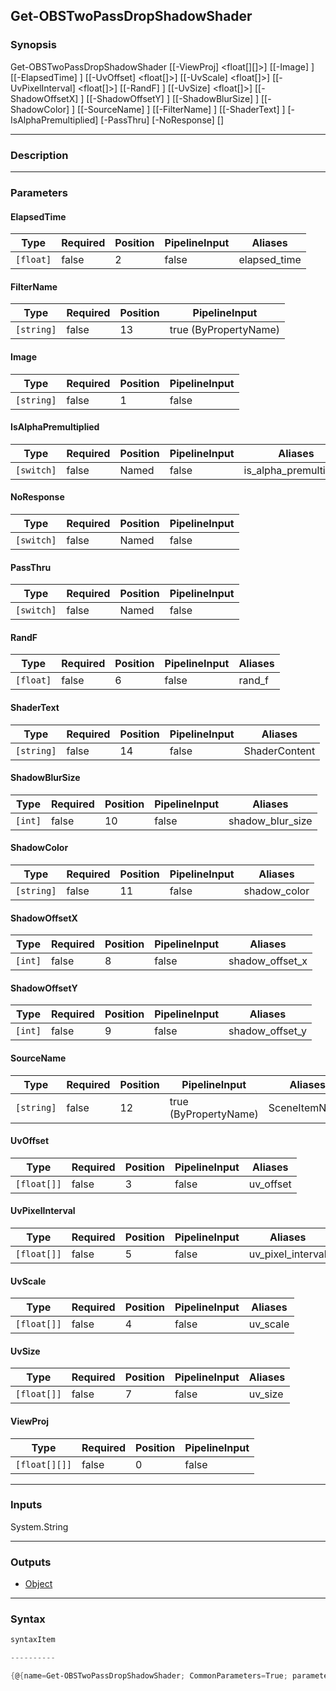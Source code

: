 Get-OBSTwoPassDropShadowShader
------------------------------

### Synopsis

Get-OBSTwoPassDropShadowShader [[-ViewProj] <float[][]>] [[-Image] <string>] [[-ElapsedTime] <float>] [[-UvOffset] <float[]>] [[-UvScale] <float[]>] [[-UvPixelInterval] <float[]>] [[-RandF] <float>] [[-UvSize] <float[]>] [[-ShadowOffsetX] <int>] [[-ShadowOffsetY] <int>] [[-ShadowBlurSize] <int>] [[-ShadowColor] <string>] [[-SourceName] <string>] [[-FilterName] <string>] [[-ShaderText] <string>] [-IsAlphaPremultiplied] [-PassThru] [-NoResponse] [<CommonParameters>]

---

### Description

---

### Parameters
#### **ElapsedTime**

|Type     |Required|Position|PipelineInput|Aliases     |
|---------|--------|--------|-------------|------------|
|`[float]`|false   |2       |false        |elapsed_time|

#### **FilterName**

|Type      |Required|Position|PipelineInput        |
|----------|--------|--------|---------------------|
|`[string]`|false   |13      |true (ByPropertyName)|

#### **Image**

|Type      |Required|Position|PipelineInput|
|----------|--------|--------|-------------|
|`[string]`|false   |1       |false        |

#### **IsAlphaPremultiplied**

|Type      |Required|Position|PipelineInput|Aliases               |
|----------|--------|--------|-------------|----------------------|
|`[switch]`|false   |Named   |false        |is_alpha_premultiplied|

#### **NoResponse**

|Type      |Required|Position|PipelineInput|
|----------|--------|--------|-------------|
|`[switch]`|false   |Named   |false        |

#### **PassThru**

|Type      |Required|Position|PipelineInput|
|----------|--------|--------|-------------|
|`[switch]`|false   |Named   |false        |

#### **RandF**

|Type     |Required|Position|PipelineInput|Aliases|
|---------|--------|--------|-------------|-------|
|`[float]`|false   |6       |false        |rand_f |

#### **ShaderText**

|Type      |Required|Position|PipelineInput|Aliases      |
|----------|--------|--------|-------------|-------------|
|`[string]`|false   |14      |false        |ShaderContent|

#### **ShadowBlurSize**

|Type   |Required|Position|PipelineInput|Aliases         |
|-------|--------|--------|-------------|----------------|
|`[int]`|false   |10      |false        |shadow_blur_size|

#### **ShadowColor**

|Type      |Required|Position|PipelineInput|Aliases     |
|----------|--------|--------|-------------|------------|
|`[string]`|false   |11      |false        |shadow_color|

#### **ShadowOffsetX**

|Type   |Required|Position|PipelineInput|Aliases        |
|-------|--------|--------|-------------|---------------|
|`[int]`|false   |8       |false        |shadow_offset_x|

#### **ShadowOffsetY**

|Type   |Required|Position|PipelineInput|Aliases        |
|-------|--------|--------|-------------|---------------|
|`[int]`|false   |9       |false        |shadow_offset_y|

#### **SourceName**

|Type      |Required|Position|PipelineInput        |Aliases      |
|----------|--------|--------|---------------------|-------------|
|`[string]`|false   |12      |true (ByPropertyName)|SceneItemName|

#### **UvOffset**

|Type       |Required|Position|PipelineInput|Aliases  |
|-----------|--------|--------|-------------|---------|
|`[float[]]`|false   |3       |false        |uv_offset|

#### **UvPixelInterval**

|Type       |Required|Position|PipelineInput|Aliases          |
|-----------|--------|--------|-------------|-----------------|
|`[float[]]`|false   |5       |false        |uv_pixel_interval|

#### **UvScale**

|Type       |Required|Position|PipelineInput|Aliases |
|-----------|--------|--------|-------------|--------|
|`[float[]]`|false   |4       |false        |uv_scale|

#### **UvSize**

|Type       |Required|Position|PipelineInput|Aliases|
|-----------|--------|--------|-------------|-------|
|`[float[]]`|false   |7       |false        |uv_size|

#### **ViewProj**

|Type         |Required|Position|PipelineInput|
|-------------|--------|--------|-------------|
|`[float[][]]`|false   |0       |false        |

---

### Inputs
System.String

---

### Outputs
* [Object](https://learn.microsoft.com/en-us/dotnet/api/System.Object)

---

### Syntax
```PowerShell
syntaxItem
```
```PowerShell
----------
```
```PowerShell
{@{name=Get-OBSTwoPassDropShadowShader; CommonParameters=True; parameter=System.Object[]}}
```
